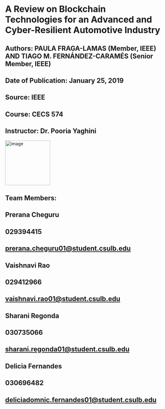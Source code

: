 # A Review on Blockchain Technologies for an Advanced and Cyber-Resilient Automotive Industry 

## Authors: PAULA FRAGA-LAMAS (Member, IEEE) AND TIAGO M. FERNÁNDEZ-CARAMÉS (Senior Member, IEEE)

## Date of Publication: January 25, 2019

## Source: IEEE

## Course: CECS 574

## Instructor: Dr. Pooria Yaghini  

<img width="145" alt="image" src="https://github.com/Cyber-Drive/Cyber_Resilient_Automotives/assets/144287581/77b16a2a-e833-42ba-a3a2-db9ab20f0bbf">

## Team Members:

## Prerana Cheguru
## 029394415
## prerana.cheguru01@student.csulb.edu 

## Vaishnavi Rao
## 029412966 
## vaishnavi.rao01@student.csulb.edu 

## Sharani Regonda 
## 030735066
## sharani.regonda01@student.csulb.edu 

## Delicia Fernandes
## 030696482
## deliciadomnic.fernandes01@student.csulb.edu 

